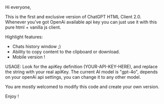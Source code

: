 Hi everyone,

This is the first and exclusive version of ChatGPT HTML Client 2.0.
Whenever you've got OpenAi available api key you can just use it with this pure html + vanilla js client.

Highlight features:
* Chats history window ;)
* Ability to copy content to the clipboard or download.
* Mobile version !

USAGE:
Look for the apiKey definition (YOUR-API-KEY-HERE), and replace the string with your real apiKey.
The current AI model is "gpt-4o", depends on your openAi api settings, you can change it to any other model.

You are mostly welcomed to modify this code and create your own version.

Enjoy !
